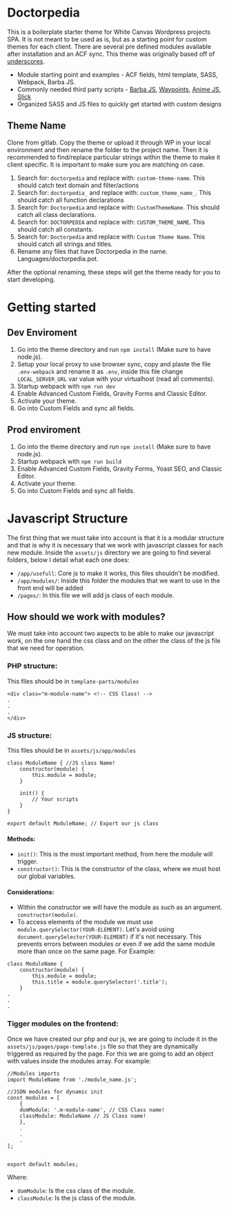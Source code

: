 Doctorpedia
===

This is a boilerplate starter theme for White Canvas Wordpress projects SPA.  It is not meant to be used as is, but as a starting point for custom themes
for each client.  There are several pre defined modules available after installation and an ACF sync.  This theme was originally based off of [underscores](https://underscores.me).

* Module starting point and examples - ACF fields, html template, SASS, Webpack, Barba JS.
* Commonly needed third party scripts - [Barba JS](https://barba.js.org/), [Waypoints](http://imakewebthings.com/waypoints/), [Anime JS](https://animejs.com/), [Slick](https://kenwheeler.github.io/slick/)
* Organized SASS and JS files to quickly get started with custom designs


Theme Name
---------------

Clone from gitlab. Copy the theme or upload it through WP in your local environment and then rename the folder to the project name.
Then it is recommended to find/replace particular strings within the theme to make it client specific.  It is important to make sure you are matching on case.

1. Search for: `doctorpedia` and replace with: `custom-theme-name`.  This should catch text domain and filter/actions
2. Search for: `doctorpedia_` and replace with: `custom_theme_name_`.  This should catch all function declarations
3. Search for: `Doctorpedia` and replace with: `CustomThemeName`.  This should catch all class declarations.
4. Search for: `DOCTORPEDIA` and replace with: `CUSTOM_THEME_NAME`.  This should catch all constants.
5. Search for: `Doctorpedia` and replace with: `Custom Theme Name`.  This should catch all strings and titles.
6. Rename any files that have Doctorpedia in the name.  Languages/doctorpedia.pot.

After the optional renaming, these steps will get the theme ready for you to start developing.

# Getting started

## Dev Enviroment

1. Go into the theme directory and run `npm install` (Make sure to have node.js).
2. Setup your local proxy to use browser sync, copy and plaste the file `.env-webpack` and rename it as `.env`, inside this file change `LOCAL_SERVER_URL` var value with your virtualhost (read all comments).
3. Startup webpack with `npm run dev`
4. Enable Advanced Custom Fields, Gravity Forms and Classic Editor.
5. Activate your theme.
6. Go into Custom Fields and sync all fields. 

## Prod enviroment
1. Go into the theme directory and run `npm install` (Make sure to have node.js).
2. Startup webpack with `npm run build`
4. Enable Advanced Custom Fields, Gravity Forms, Yoast SEO, and Classic Editor.
5. Activate your theme.
6. Go into Custom Fields and sync all fields. 

# Javascript Structure

The first thing that we must take into account is that it is a modular structure and that is why it is necessary that we work with javascript classes for each new module.
Inside the `assets/js` directory we are going to find several folders, below I detail what each one does:

* `/app/usefull`: Core js to make it works, this files shouldn't be modified.
* `/app/modules/`: Inside this folder the modules that we want to use in the front end will be added
* `/pages/`: In this file we will add js class of each module.
  
## How should we work with modules?
We must take into account two aspects to be able to make our javascript work, on the one hand the css class and on the other the class of the js file that we need for operation.

### PHP structure:
This files should be in `template-parts/modules`
```
<div class="m-module-name"> <!-- CSS Class! -->
.
.
.
</div>
```

### JS structure:
This files should be in `assets/js/app/modules`
```
class ModuleName { //JS class Name!
    constructor(module) {
        this.module = module;
    }

    init() {
        // Your scripts
    }
}

export default ModuleName; // Export our js class
```
#### Methods:

* `init()`: This is the most important method, from here the module will trigger.
* `constructor()`: This is the constructor of the class, where we must host our global variables.

#### Considerations:

* Within the constructor we will have the module as such as an argument. `constructor(module)`.
* To access elements of the module we must use `module.querySelector(YOUR-ELEMENT)`.
Let's avoid using `document.querySelector(YOUR-ELEMENT)` if it's not necessary. This prevents errors between modules or even if we add the same module more than once on the same page. For Example:
```
class ModuleName {
    constructor(module) {
        this.module = module;
        this.title = module.querySelector('.title');
    }
.
.
.
```

### Tigger modules on the frontend:

Once we have created our php and our js, we are going to include it in the `assets/js/pages/page-template.js` file so that they are dynamically triggered as required by the page.
For this we are going to add an object with values ​​inside the modules array. For example:

```
//Modules imports
import ModuleName from './module_name.js';

//JSON modules for dynamic init
const modules = [
    {
    domModule: '.m-module-name', // CSS Class name!
    classModule: ModuleName // JS Class name!
    },
    .
    .
    .
];


export default modules;
```
Where:
* `domModule`: Is the css class of the module.
* `classModule`: Is the js class of the module.